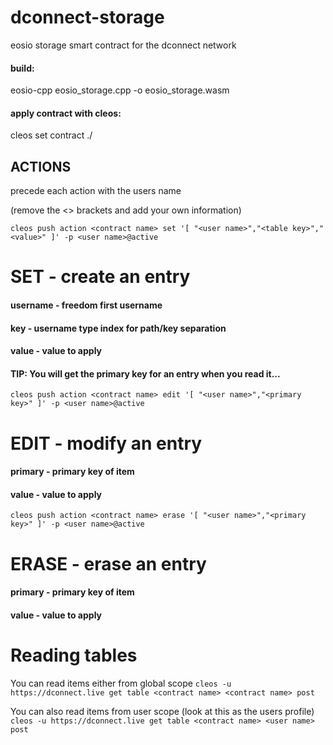 # dconnect-storage
eosio storage smart contract for the dconnect network 

#### build:
eosio-cpp eosio_storage.cpp -o eosio_storage.wasm

#### apply contract with cleos:
cleos set contract <contract name> ./

## ACTIONS
precede each action with the users name

(remove the <> brackets and add your own information)

```cleos push action <contract name> set '[ "<user name>","<table key>","<value>" ]' -p <user name>@active```
# SET - create an entry

#### username - freedom first username
#### key - username type index for path/key separation
#### value - value to apply

#### TIP: You will get the primary key for an entry when you read it...

```cleos push action <contract name> edit '[ "<user name>","<primary key>" ]' -p <user name>@active```
# EDIT - modify an entry

#### primary - primary key of item
#### value - value to apply

```cleos push action <contract name> erase '[ "<user name>","<primary key>" ]' -p <user name>@active```
# ERASE - erase an entry

#### primary - primary key of item
#### value - value to apply

# Reading tables

You can read items either from global scope
```cleos -u https://dconnect.live get table <contract name> <contract name> post```

You can also read items from user scope (look at this as the users profile)
```cleos -u https://dconnect.live get table <contract name> <user name> post```

